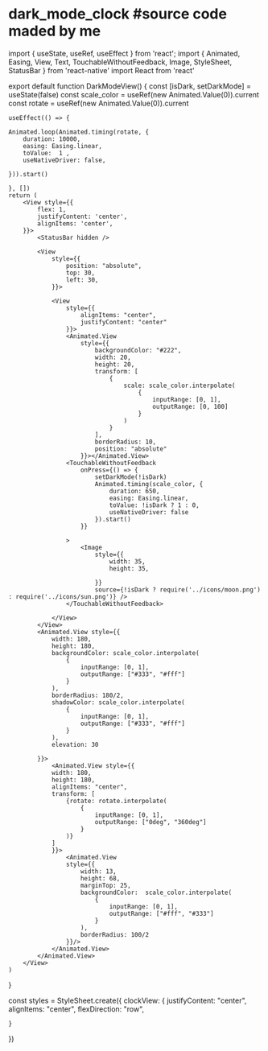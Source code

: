 # dark_mode_clock #source code maded by me

import { useState, useRef, useEffect } from 'react';
import { Animated, Easing, View, Text, TouchableWithoutFeedback, Image, StyleSheet, StatusBar } from 'react-native'
import React from 'react'

export default function DarkModeView() {
    const [isDark, setDarkMode] = useState(false)
    const scale_color = useRef(new Animated.Value(0)).current
    const rotate = useRef(new Animated.Value(0)).current
    
    useEffect(() => {
         
    Animated.loop(Animated.timing(rotate, {
        duration: 10000,
        easing: Easing.linear,
        toValue:  1 ,
        useNativeDriver: false,
        
    })).start()

    }, [])
    return (
        <View style={{
            flex: 1,
            justifyContent: 'center',
            alignItems: 'center',
        }}>
            <StatusBar hidden />

            <View
                style={{
                    position: "absolute",
                    top: 30,
                    left: 30,
                }}>

                <View
                    style={{
                        alignItems: "center",
                        justifyContent: "center"
                    }}>
                    <Animated.View
                        style={{
                            backgroundColor: "#222",
                            width: 20,
                            height: 20,
                            transform: [
                                {
                                    scale: scale_color.interpolate(
                                        {
                                            inputRange: [0, 1],
                                            outputRange: [0, 100]
                                        }
                                    )
                                }
                            ],
                            borderRadius: 10,
                            position: "absolute"
                        }}></Animated.View>
                    <TouchableWithoutFeedback
                        onPress={() => {
                            setDarkMode(!isDark)
                            Animated.timing(scale_color, {
                                duration: 650,
                                easing: Easing.linear,
                                toValue: !isDark ? 1 : 0,
                                useNativeDriver: false
                            }).start()
                        }}

                    >
                        <Image
                            style={{
                                width: 35,
                                height: 35,

                            }}
                            source={!isDark ? require('../icons/moon.png') : require('../icons/sun.png')} />
                    </TouchableWithoutFeedback>

                </View>
            </View>
            <Animated.View style={{
                width: 180,
                height: 180,
                backgroundColor: scale_color.interpolate(
                    {
                        inputRange: [0, 1],
                        outputRange: ["#333", "#fff"]
                    }
                ),
                borderRadius: 180/2,
                shadowColor: scale_color.interpolate(
                    {
                        inputRange: [0, 1],
                        outputRange: ["#333", "#fff"]
                    }
                ),
                elevation: 30

            }}>
                <Animated.View style={{
                width: 180,
                height: 180,
                alignItems: "center",
                transform: [
                    {rotate: rotate.interpolate(
                        {
                            inputRange: [0, 1],
                            outputRange: ["0deg", "360deg"]
                        }
                    )}
                ]
                }}>
                    <Animated.View 
                    style={{
                        width: 13,
                        height: 68,
                        marginTop: 25,
                        backgroundColor:  scale_color.interpolate(
                            {
                                inputRange: [0, 1],
                                outputRange: ["#fff", "#333"]
                            }
                        ),
                        borderRadius: 100/2
                    }}/>
                </Animated.View>
            </Animated.View>
        </View>
    )
}

const styles = StyleSheet.create({
    clockView: {
        justifyContent: "center",
        alignItems: "center",
        flexDirection: "row",
        
    }
})
